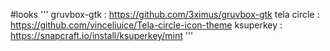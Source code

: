 #looks
'''
gruvbox-gtk : https://github.com/3ximus/gruvbox-gtk
tela circle : https://github.com/vinceliuice/Tela-circle-icon-theme
ksuperkey   : https://snapcraft.io/install/ksuperkey/mint
'''
